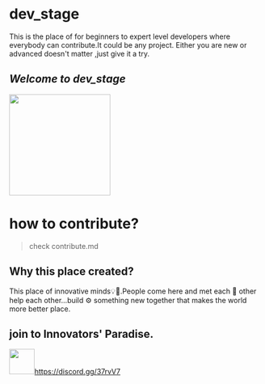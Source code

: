 # dev_stage
This is the place of for beginners to expert level developers where everybody can contribute.It could be any project. Either you are new or advanced doesn't matter ,just give it a try.


## *Welcome to dev_stage*
<image src="https://user-images.githubusercontent.com/43213197/96351448-f7b8dd00-10d8-11eb-94cf-a77600cc331f.gif" width=200>

# how to contribute?
> check  contribute.md

## Why this place created?
This place of innovative minds💡🧠.People come here and met each 🤝 other help each other...build ⚙️ something new together that makes the world more better place.

## join to Innovators' Paradise.
<image src="https://user-images.githubusercontent.com/43213197/96360401-b78a4680-113a-11eb-9460-807d23362e01.jpg" width=50>https://discord.gg/37rvV7
 
